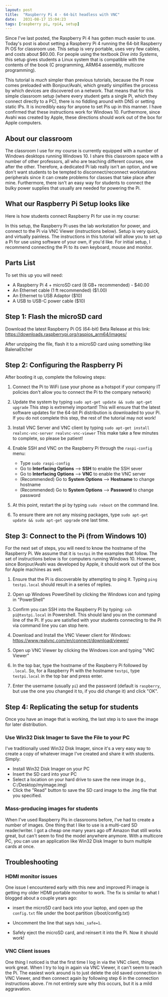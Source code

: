 ```yaml
---
layout: post
title:  "Raspberry Pi 4 - 64-bit headless with VNC"
date:   2031-08-17 15:04:23
tags: [raspberry pi, rpi4, setup]
---
```


Since I've last posted, the Raspberry Pi 4 has gotten much easier to use. 
Today's post is about setting a Raspberry Pi 4 running the 64-bit 
Raspberry Pi OS for classroom use. This setup is very portable, uses 
very few cables, and costs about $60.00. For people using the textbook
_Dive into Systems_, this setup gives students a Linux system that is 
compatible with the contents of the book (C programming, ARM64 assembly, 
multicore programming).  

This tutorial is _much_ simpler than previous tutorials, because the Pi now 
comes preloaded with Bonjour/Avahi, which greatly simplifies the process by 
which devices are discovered on a network. That means that for this simple 
classroom setup (where every student gets a single Pi, which they connect 
directly to a PC), there is no fiddling around with DNS or setting static IPs.
It is incredibly easy for anyone to set Pis up in this manner. I have confirmed 
that these instructions work for Windows 10. Furthermore, since Avahi was 
created by Apple, these directions should work out of the box for Apple 
computers.

## About our classroom
The classroom I use for my course is currently equipped with a number of 
Windows desktops running Windows 10. I share this classroom space with a 
number of other professors, all who are teaching different courses, one after 
the other. Therefore, a dedicated Pi lab really isn't an option, and we don't 
want students to be tempted to disconnect/reconnect workstations peripherals 
since it can create problems for classes that take place after mine. 
Furthermore, there isn't an easy way for students to connect the bulky power 
supplies that usually are needed for powering the Pi.

## What our Raspberry Pi Setup looks like

Here is how students connect Raspberry Pi for use in my course:


In this setup, the Raspberry Pi uses the lab workstation for power, and 
connect to the Pi via VNC Viewer (instructions below). Setup is very quick, 
and virtually painless. The instructions in this tutorial will allow you to 
set up a Pi for use using software of your own, if you'd like. For initial 
setup, I recommend connecting the Pi to its own keyboard, mouse and monitor. 

## Parts List
To set this up you will need:
* A Raspberry Pi 4 + microSD card (8 GB+ recommended) - $40.00
* An Ethernet cable (1 ft recommended) ($1.00)
* An Ethernet to USB Adaptor  ($10)
* A USB to USB-C power cable ($10)

## Step 1: Flash the microSD card
Download the latest Raspberry Pi OS (64-bit) Beta Release at this link:
https://downloads.raspberrypi.org/raspios_arm64/images/

After unzipping the file, flash it to a microSD card using something like 
BalenaEtcher

## Step 2: Configuring the Raspberry Pi
After booting it up, complete the following steps:
1. Connect the Pi to WiFi (use your phone as a hotspot if your company IT 
   policies don't allow you to connect the Pi to the company network)

2. Update the system by typing `sudo apt-get update && sudo apt-get upgrade` 
   This step is extremely important! This will ensure that the latest software 
   updates for the 64-bit Pi distribution is downloaded to your Pi. If you do 
   not complete this step, the rest of the tutorial may not work!

3. Install VNC Server and VNC client by typing 
   `sudo apt-get install realvnc-vnc-server realvnc-vnc-viewer` This make take 
   a few minutes to complete, so please be patient!

4. Enable SSH and VNC on the Raspberry Pi through the `raspi-config` menu:

   * Type `sudo raspi-config`
   * Go to **Interfacing Options** --> **SSH** to enable the SSH sever
   * Go to **Interfacing Options** --> **VNC** to enable the VNC server
   * (Recommended) Go to **System Options** --> **Hostname** to change hostname
   * (Recommended) Go to **System Options** --> **Password** to change password

5. At this point, restart the pi by typing `sudo reboot` on the command line.

6. To ensure there are not any missing packages, type
   `sudo apt-get update && sudo apt-get upgrade` one last time.


## Step 3: Connect to the Pi (from Windows 10)
For the next set of steps, you will need to know the hostname of the 
Raspberry Pi. We assume that it is `testpi` in the examples that follow. 
The set of instructions below is for computers running Windows 10. However, 
since Bonjour/Avahi was developed by Apple, it should work out of the box for 
Apple machines as well.

1. Ensure that the Pi is discoverable by attempting to ping it. Typing
   `ping testpi.local` should result in a series of replies. 

2. Open up Windows PowerShell by clicking the Windows icon and typing in "PowerShell"

3. Confirm you can SSH into the Raspberry Pi by typing:
   `ssh pi@testpi.local` in Powershell. This should land you on the 
   command line of the Pi. If you are satisfied with your students 
   connecting to the Pi via command line you can stop here.

4. Download and Install the VNC Viewer client for Windows: https://www.realvnc.com/en/connect/download/viewer/
  
5. Open up VNC Viewer by clicking the Windows icon and typing "VNC Viewer"

6. In the top bar, type the hostname of the Raspberry Pi followed by `.local`. 
   So, for a Raspberry Pi with the hostname `testpi`, type `testpi.local` in the 
   top bar and press enter.

7. Enter the username (usually `pi`) and the password (default is `raspberry`, 
   but use the one you changed it to, if you did change it) and click "OK". 

## Step 4: Replicating the setup for students

Once you have an image that is working, the last step is to save the image 
for later distribution. 

### Use Win32 Disk Imager to Save the File to your PC
I've traditionally used Win32 Disk Imager, since it's a very easy way to create 
a copy of whatever image I've created and share it with students. Simply:

* Install Win32 Disk Imager on your PC
* Insert the SD card into your PC
* Select a location on your hard drive to save the new image (e.g., C:/Desktop/myimage.img)
* Click the "Read" button to save the SD card image to the .img file that you 
  specified.


### Mass-producing images for students
When I've used Raspberry Pis in classrooms before, I've had to create a number 
of images. One thing that I like to use is a multi-card SD reader/writer. I 
got a cheap one many years ago off Amazon that still works great, but can't 
seem to find the model anywhere anymore. With a multicore PC, you can use an 
application like Win32 Disk Imager to burn multiple cards at once. 


## Troubleshooting

### HDMI monitor issues
One issue I encountered early with this new and improved Pi image is getting 
my older HDMI portable monitor to work. The fix is similar to what I blogged 
about a couple years ago:

* insert the microSD card back into your laptop, and open up the `config.txt` 
  file under the boot partition (/boot/config.txt)

* Uncomment the line that says `hdmi_safe=1`.

* Safely eject the microSD card, and reinsert it into the Pi. Now it should 
  work!


### VNC Client issues

One thing I noticed is that the first time I log in via the VNC client, things 
work great. When I try to log in again via VNC Viewer, it can't seem 
to reach the Pi. The easiest work around is to just delete the old saved 
connection in VNC Viewer, and then connect again by following step 6 in the 
connection instructions above. I'm not entirely sure why this occurs, but it 
is a mild aggravation.

 
[buster]: https://www.raspberrypi.org/downloads/raspbian/
[ubuntu]: https://ubuntu.com/download/iot/raspberry-pi
[dis]: https://diveintosystems.cs.swarthmore.edu/
[thw]: https://www.tomshardware.com/features/raspberry-pi-4-firmware-cool-temps-network-boot
[omg]: https://www.omgubuntu.co.uk/2019/11/ubuntu-raspberry-pi-4-support
